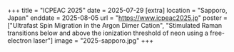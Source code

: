 +++
title = "ICPEAC 2025"
date = 2025-07-29
[extra]
location = "Sapporo, Japan"
enddate = 2025-08-05
url = "https://www.icpeac2025.jp"
poster = ["Ultrafast Spin Migration in the Argon Dimer Cation", "Stimulated Raman transitions below and above the ionization threshold of neon using a free-electron laser"]
image = "2025-sapporo.jpg"
+++
